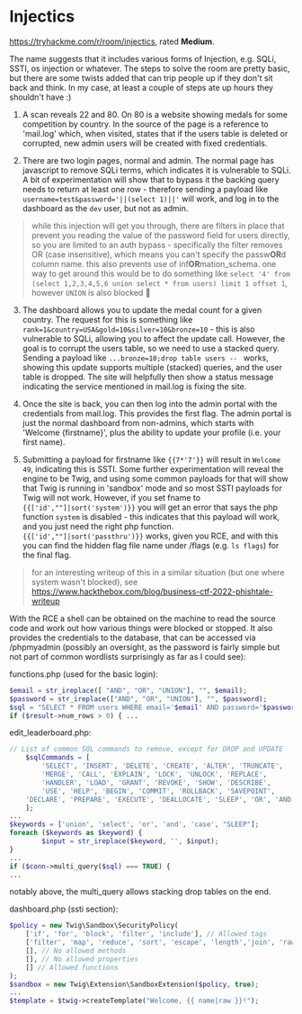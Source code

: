 # Injectics

https://tryhackme.com/r/room/injectics, rated **Medium**. 

The name suggests that it includes various forms of Injection, e.g. SQLi, SSTI, os injection or whatever. The steps to solve the room are pretty basic, but there are some twists added that can trip people up if they don't sit back and think. In my case, at least a couple of steps ate up hours they shouldn't have :)

1. A scan reveals 22 and 80. On 80 is a website showing medals for some competition by country. In the source of the page is a reference to 'mail.log' which, when visited, states that if the users table is deleted or corrupted, new admin users will be created with fixed credentials.

2. There are two login pages, normal and admin. The normal page has javascript to remove SQLi terms, which indicates it is vulnerable to SQLi. A bit of experimentation will show that to bypass it the backing query needs to return at least one row - therefore sending a payload like `username=test&password='||(select 1)||'` will work, and log in to the dashboard as the `dev` user, but not as admin.

> while this injection will get you through, there are filters in place that prevent you reading the value of the password field for users directly, so you are limited to an auth bypass - specifically the filter removes OR (case insensitive), which means you can't specify the passw**OR**d column name. this also prevents use of inf**OR**mation_schema. one way to get around this would be to do something like `select '4' from (select 1,2,3,4,5,6 union select * from users) limit 1 offset 1`, however `UNION` is also blocked 🤪

3. The dashboard allows you to update the medal count for a given country. The request for this is something like `rank=1&country=USA&gold=10&silver=10&bronze=10` - this is also vulnerable to SQLi, allowing you to affect the update call. However, the goal is to corrupt the users table, so we need to use a stacked query. Sending a payload like `...bronze=10;drop table users -- ` works, showing this update supports multiple (stacked) queries, and the user table is dropped. The site will helpfully then show a status message indicating the service mentioned in mail.log is fixing the site.

4. Once the site is back, you can then log into the admin portal with the credentials from mail.log. This provides the first flag. The admin portal is just the normal dashboard from non-admins, which starts with 'Welcome {firstname}', plus the ability to update your profile (i.e. your first name).

5. Submitting a payload for firstname like `{{7*'7'}}` will result in `Welcome 49`, indicating this is SSTI. Some further experimentation will reveal the engine to be Twig, and using some common payloads for that will show that Twig is running in 'sandbox' mode and so most SSTI payloads for Twig will not work. However, if you set fname to `{{['id',""]|sort('system')}}` you will get an error that says the php function `system` is disabled - this indicates that this payload will work, and you just need the right php function. `{{['id',""]|sort('passthru')}}` works, given you RCE, and with this you can find the hidden flag file name under /flags (e.g. `ls flags`) for the final flag.

> for an interesting writeup of this in a similar situation (but one where system wasn't blocked), see https://www.hackthebox.com/blog/business-ctf-2022-phishtale-writeup

With the RCE a shell can be obtained on the machine to read the source code and work out how various things were blocked or stopped. It also provides the credentials to the database, that can be accessed via /phpmyadmin (possibly an oversight, as the password is fairly simple but not part of common wordlists surprisingly as far as I could see):

functions.php (used for the basic login):

```php
$email = str_ireplace([ "AND", "OR", "UNION"], "", $email);
$password = str_ireplace(["AND", "OR", "UNION"], "", $password);
$sql = "SELECT * FROM users WHERE email='$email' AND password='$password'";
if ($result->num_rows > 0) { ...
```

edit_leaderboard.php:

```php
// List of common SQL commands to remove, except for DROP and UPDATE
    $sqlCommands = [
        'SELECT', 'INSERT', 'DELETE', 'CREATE', 'ALTER', 'TRUNCATE',
        'MERGE', 'CALL', 'EXPLAIN', 'LOCK', 'UNLOCK', 'REPLACE',
        'HANDLER', 'LOAD', 'GRANT', 'REVOKE', 'SHOW', 'DESCRIBE',
        'USE', 'HELP', 'BEGIN', 'COMMIT', 'ROLLBACK', 'SAVEPOINT',
    'DECLARE', 'PREPARE', 'EXECUTE', 'DEALLOCATE', 'SLEEP', 'OR', 'AND', 'CURSOR'
    ];
...
$keywords = ['union', 'select', 'or', 'and', 'case', "SLEEP"];
foreach ($keywords as $keyword) {
        $input = str_ireplace($keyword, '', $input);
}
...
if ($conn->multi_query($sql) === TRUE) {
...
```

notably above, the multi_query allows stacking drop tables on the end.

dashboard.php (ssti section):

```php
$policy = new Twig\Sandbox\SecurityPolicy(
    ['if', 'for', 'block', 'filter', 'include'], // Allowed tags
    ['filter', 'map', 'reduce', 'sort', 'escape', 'length','join', 'raw', 'upper'], // Allowed filters
    [], // No allowed methods
    [], // No allowed properties
    [] // Allowed functions
);
$sandbox = new Twig\Extension\SandboxExtension($policy, true);
...
$template = $twig->createTemplate("Welcome, {{ name|raw }}!");
```
